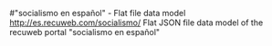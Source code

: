 #"socialismo en español" - Flat file data model
http://es.recuweb.com/socialismo/
Flat JSON file data model of the recuweb portal "socialismo en español"
